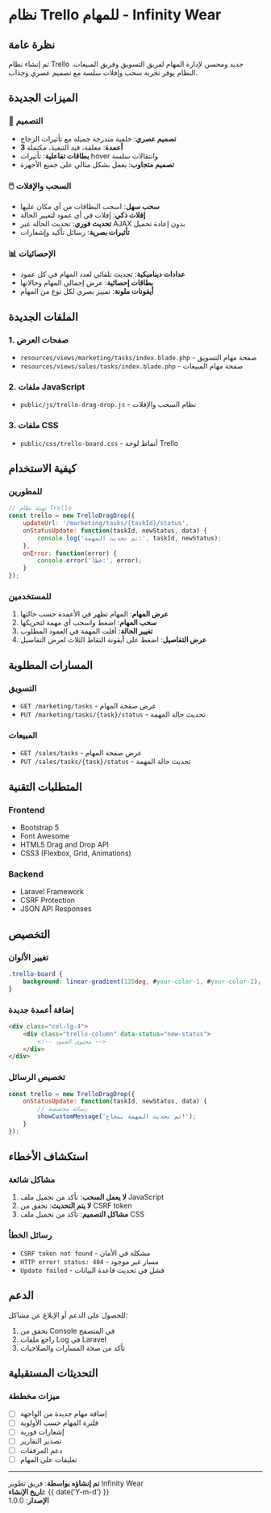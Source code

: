 # نظام Trello للمهام - Infinity Wear

## نظرة عامة
تم إنشاء نظام Trello جديد ومحسن لإدارة المهام لفريق التسويق وفريق المبيعات. النظام يوفر تجربة سحب وإفلات سلسة مع تصميم عصري وجذاب.

## الميزات الجديدة

### 🎨 التصميم
- **تصميم عصري**: خلفية متدرجة جميلة مع تأثيرات الزجاج
- **3 أعمدة**: معلقة، قيد التنفيذ، مكتملة
- **بطاقات تفاعلية**: تأثيرات hover وانتقالات سلسة
- **تصميم متجاوب**: يعمل بشكل مثالي على جميع الأجهزة

### 🖱️ السحب والإفلات
- **سحب سهل**: اسحب البطاقات من أي مكان عليها
- **إفلات ذكي**: إفلات في أي عمود لتغيير الحالة
- **تحديث فوري**: تحديث الحالة عبر AJAX بدون إعادة تحميل
- **تأثيرات بصرية**: رسائل تأكيد وإشعارات

### 📊 الإحصائيات
- **عدادات ديناميكية**: تحديث تلقائي لعدد المهام في كل عمود
- **بطاقات إحصائية**: عرض إجمالي المهام وحالاتها
- **أيقونات ملونة**: تمييز بصري لكل نوع من المهام

## الملفات الجديدة

### 1. صفحات العرض
- `resources/views/marketing/tasks/index.blade.php` - صفحة مهام التسويق
- `resources/views/sales/tasks/index.blade.php` - صفحة مهام المبيعات

### 2. ملفات JavaScript
- `public/js/trello-drag-drop.js` - نظام السحب والإفلات

### 3. ملفات CSS
- `public/css/trello-board.css` - أنماط لوحة Trello

## كيفية الاستخدام

### للمطورين
```javascript
// تهيئة نظام Trello
const trello = new TrelloDragDrop({
    updateUrl: '/marketing/tasks/{taskId}/status',
    onStatusUpdate: function(taskId, newStatus, data) {
        console.log('تم تحديث المهمة:', taskId, newStatus);
    },
    onError: function(error) {
        console.error('خطأ:', error);
    }
});
```

### للمستخدمين
1. **عرض المهام**: المهام تظهر في الأعمدة حسب حالتها
2. **سحب المهام**: اضغط واسحب أي مهمة لتحريكها
3. **تغيير الحالة**: أفلت المهمة في العمود المطلوب
4. **عرض التفاصيل**: اضغط على أيقونة النقاط الثلاث لعرض التفاصيل

## المسارات المطلوبة

### التسويق
- `GET /marketing/tasks` - عرض صفحة المهام
- `PUT /marketing/tasks/{task}/status` - تحديث حالة المهمة

### المبيعات
- `GET /sales/tasks` - عرض صفحة المهام
- `PUT /sales/tasks/{task}/status` - تحديث حالة المهمة

## المتطلبات التقنية

### Frontend
- Bootstrap 5
- Font Awesome
- HTML5 Drag and Drop API
- CSS3 (Flexbox, Grid, Animations)

### Backend
- Laravel Framework
- CSRF Protection
- JSON API Responses

## التخصيص

### تغيير الألوان
```css
.trello-board {
    background: linear-gradient(135deg, #your-color-1, #your-color-2);
}
```

### إضافة أعمدة جديدة
```html
<div class="col-lg-4">
    <div class="trello-column" data-status="new-status">
        <!-- محتوى العمود -->
    </div>
</div>
```

### تخصيص الرسائل
```javascript
const trello = new TrelloDragDrop({
    onStatusUpdate: function(taskId, newStatus, data) {
        // رسالة مخصصة
        showCustomMessage('تم تحديث المهمة بنجاح!');
    }
});
```

## استكشاف الأخطاء

### مشاكل شائعة
1. **لا يعمل السحب**: تأكد من تحميل ملف JavaScript
2. **لا يتم التحديث**: تحقق من CSRF token
3. **مشاكل التصميم**: تأكد من تحميل ملف CSS

### رسائل الخطأ
- `CSRF token not found` - مشكلة في الأمان
- `HTTP error! status: 404` - مسار غير موجود
- `Update failed` - فشل في تحديث قاعدة البيانات

## الدعم

للحصول على الدعم أو الإبلاغ عن مشاكل:
1. تحقق من Console في المتصفح
2. راجع ملفات Log في Laravel
3. تأكد من صحة المسارات والصلاحيات

## التحديثات المستقبلية

### ميزات مخططة
- [ ] إضافة مهام جديدة من الواجهة
- [ ] فلترة المهام حسب الأولوية
- [ ] إشعارات فورية
- [ ] تصدير التقارير
- [ ] دعم المرفقات
- [ ] تعليقات على المهام

---

**تم إنشاؤه بواسطة**: فريق تطوير Infinity Wear  
**تاريخ الإنشاء**: {{ date('Y-m-d') }}  
**الإصدار**: 1.0.0
